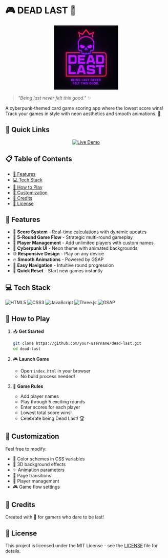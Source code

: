 # 🎮 DEAD LAST 🎲

<p align="center">
  <img src="src/assets/images/deadlast-logo.png" alt="Dead Last Logo" width="200" height="200">
</p>

> *"Being last never felt this good."* ✨

A cyberpunk-themed card game scoring app where the lowest score wins! Track your games in style with neon aesthetics and smooth animations. 🌟

## 🎯 Quick Links
<p align="center">
  <a href="https://alhussien.net/deadlast.html">
    <img src="https://img.shields.io/badge/▶️ Live Demo-00C7FF?style=for-the-badge&logoColor=white" alt="Live Demo">
  </a>
</p>

## 📋 Table of Contents
- [🚀 Features](#-features)
- [💻 Tech Stack](#-tech-stack)
- [🎯 How to Play](#-how-to-play)
- [🎨 Customization](#-customization)
- [💖 Credits](#-credits)
- [📄 License](#-license)

## 🚀 Features
- 🎲 **Score System** - Real-time calculations with dynamic updates
- 🔄 **5-Round Game Flow** - Strategic multi-round gameplay
- 👥 **Player Management** - Add unlimited players with custom names
- 🎨 **Cyberpunk UI** - Neon theme with animated backgrounds
- 🌐 **Responsive Design** - Play on any device
- 🔥 **Smooth Animations** - Powered by GSAP
- 🎯 **Easy Navigation** - Intuitive round progression
- 🔄 **Quick Reset** - Start new games instantly

## 💻 Tech Stack
![HTML5](https://img.shields.io/badge/html5-%23E34F26.svg?style=for-the-badge&logo=html5&logoColor=white)
![CSS3](https://img.shields.io/badge/css3-%231572B6.svg?style=for-the-badge&logo=css3&logoColor=white)
![JavaScript](https://img.shields.io/badge/javascript-%23323330.svg?style=for-the-badge&logo=javascript&logoColor=%23F7DF1E)
![Three.js](https://img.shields.io/badge/Three.js-black?style=for-the-badge&logo=three.js)
![GSAP](https://img.shields.io/badge/GSAP-88CE02?style=for-the-badge&logo=greensock)

## 🎯 How to Play

1. 📥 **Get Started**
   ```bash
   git clone https://github.com/your-username/dead-last.git
   cd dead-last
   ```

2. 🎮 **Launch Game**
   - Open `index.html` in your browser
   - No build process needed!

3. 🎲 **Game Rules**
   - Add player names
   - Play through 5 exciting rounds
   - Enter scores for each player
   - Lowest total score wins!
   - Celebrate being Dead Last! 🏆

## 🎨 Customization

Feel free to modify:

- 🎨 Color schemes in CSS variables
- 🌟 3D background effects
- ✨ Animation parameters
- 🔄 Page transitions
- 👥 Player management
- 🎮 Game flow settings

## 💖 Credits

Created with 🎲 for gamers who dare to be last!

## 📄 License

This project is licensed under the MIT License - see the [LICENSE](LICENSE) file for details. 
